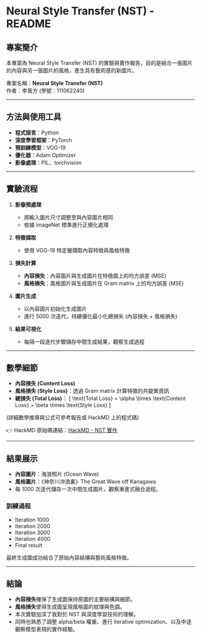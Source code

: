 # Neural Style Transfer (NST) - README

## 專案簡介
本專案為 Neural Style Transfer (NST) 的實驗與實作報告，目的是結合一張圖片的內容與另一張圖片的風格，產生具有藝術感的新圖片。

專案名稱：**Neural Style Transfer (NST)**  
作者：李晉方 (學號：111062240)

---

## 方法與使用工具
- **程式語言**：Python
- **深度學習框架**：PyTorch
- **預訓練模型**：VGG-19
- **優化器**：Adam Optimizer
- **影像處理**：PIL、torchvision

---

## 實驗流程

1. **影像預處理**
   - 將輸入圖片尺寸調整至與內容圖片相同
   - 依據 ImageNet 標準進行正規化處理

2. **特徵擷取**
   - 使用 VGG-19 特定層擷取內容特徵與風格特徵

3. **損失計算**
   - **內容損失**：內容圖片與生成圖片在特徵圖上的均方誤差 (MSE)
   - **風格損失**：風格圖片與生成圖片在 Gram matrix 上的均方誤差 (MSE)

4. **圖片生成**
   - 以內容圖片初始化生成圖片
   - 進行 5000 次迭代，持續優化最小化總損失 (內容損失 + 風格損失)

5. **結果可視化**
   - 每隔一段迭代步驟儲存中間生成結果，觀察生成過程

---

## 數學細節
- **內容損失 (Content Loss)**
- **風格損失 (Style Loss)**：透過 Gram matrix 計算特徵的共變異資訊
- **總損失 (Total Loss)**：
  \[ \text{Total Loss} = \alpha \times \text{Content Loss} + \beta \times \text{Style Loss} \]

(詳細數學推導與公式可參考報告或 HackMD 上的程式碼)

👉 HackMD 原始碼連結：[HackMD - NST 實作](https://hackmd.io/@jacinto5940304/NST)

---

## 結果展示
- **內容圖片**：海浪照片 (Ocean Wave)
- **風格圖片**：《神奈川沖浪裏》The Great Wave off Kanagawa
- 每 1000 次迭代儲存一次中間生成圖片，觀察漸進式融合過程。

### 訓練過程
- Iteration 1000
- Iteration 2000
- Iteration 3000
- Iteration 4000
- Final result

最終生成圖成功結合了原始內容結構與藝術風格特徵。

---

## 結論
- **內容損失**確保了生成圖保持原圖的主要結構與細節。
- **風格損失**使得生成圖呈現風格圖的紋理與色調。
- 本次實驗加深了我對於 NST 與深度學習技術的理解。
- 同時也熟悉了調整 alpha/beta 權重、進行 iterative optimization、以及中途觀察模型表現的實作經驗。
